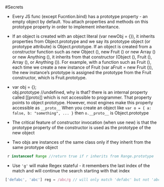 #Secrets

* Every JS func (except Fucntion.bind) has a prototype property - an empty object by default. You attach properties and methods on this prototype property in order to implement inheritance. 

* If an object is created with an object literal (var newObj = {}), it inherits properties from Object.prototype and we say its prototype object (or prototype attribute) is Object.prototype.
If an object is created from a constructor function such as new Object (), new Fruit () or new Array () or new Anything (), it inherits from that constructor (Object (), Fruit (), Array (), or Anything ()). For example, with a function such as Fruit (), each time we create a new instance of Fruit (var aFruit = new Fruit ()), the new instance’s prototype is assigned the prototype from the Fruit constructor, which is Fruit.prototype.

* var obj = {};  
obj.prototype //undefined, why is that? there is an internal property called [[proto]] which is not accessible to programmer. That property points to object prototype. However, most engines make this property accessible as `__proto__` 
When you create an object like `var o = { a: false, b: "something", ... }` then `o.__proto__` is Object.prototype

* The critical feature of constructor invocation (when use new) is that the prototype property of the constructor is used as the prototype of the new object

* Two objs are instances of the same class only if they inherit from the same prototype object
```javascript
 r instanceof Range //return true if r inherits from Range.prototype
```

* Use `'g'` will make Regex stateful - it remembers the last index of the match and will continue the search starting with that index
```javascript
['defabc', 'abc'] reg = /abc/g // will only match 'defabc' but not 'abc' since lastIndex is 4 solution is set reg.lastIndex = 0 after each match
```
